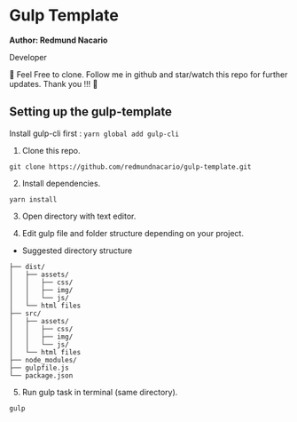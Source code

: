 # Gulp Template

**Author: Redmund Nacario**

Developer
<br>

🚀 Feel Free to clone. Follow me in github and star/watch this repo for
further updates. Thank you !!! 🚀


## Setting up the gulp-template
Install gulp-cli first : `yarn global add gulp-cli`

1. Clone this repo.
```
git clone https://github.com/redmundnacario/gulp-template.git
```

2. Install dependencies.
```
yarn install
```

3. Open directory with text editor.

4. Edit gulp file and folder structure depending on your project.


* Suggested directory structure
```
├── dist/
│   ├── assets/
│   │   ├── css/
│   │   ├── img/
│   │   └── js/
│   └── html files
├── src/
│   ├── assets/
│   │   ├── css/
│   │   ├── img/
│   │   └── js/
│   └── html files
├── node_modules/
├── gulpfile.js
└── package.json
```
   
5. Run gulp task in terminal (same directory).
```
gulp
```
